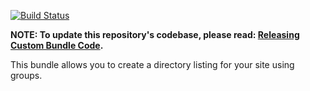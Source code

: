 [![Build Status](https://travis-ci.org/CuBoulder/cu_campus_directory_bundle.svg?branch=master)](https://travis-ci.org/CuBoulder/cu_campus_directory_bundle)

**NOTE: To update this repository's codebase, please read: [Releasing Custom Bundle Code](https://github.com/CuBoulder/express_documentation/blob/master/docs/creating_custom_bundles.md#releasing-custom-bundle-code).**

This bundle allows you to create a directory listing for your site using groups.
